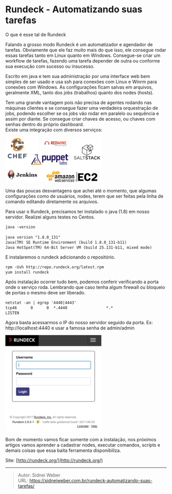 # Rundeck - Automatizando suas tarefas


O que é esse tal de Rundeck

Falando a grosso modo Rundeck é um automatizador e agendador de tarefas. Obviamente que ele faz muito mais do que isso, ele consegue rodar essas tarefas tanto em Linux quanto em Windows. Consegue-se criar um workflow de tarefas, fazendo uma tarefa depender de outra ou conforme sua execução com sucesso ou insucesso.

Escrito em java e tem sua administração por uma interface web bem simples de ser usado e usa ssh para conexões com Linux e Winrm para conexões com Windows. As configurações ficam salvas em arquivos, geralmente XML, tanto dos jobs (trabalhos) quanto dos nodes (hosts).

Tem uma grande vantagem pois não precisa de agentes rodando nas máquinas clientes e se consegue fazer uma verdadeira orquestração de jobs, podendo escolher se os jobs vão rodar em paralelo ou sequência e assim por diante. Se consegue criar chaves de acesso, ou chaves com senhas dentro do próprio dashboard.  
Existe uma integração com diversos serviços:

![rundeck ><](/img/uploads/2018/04/Captura-de-tela-de-2018-04-09-21-09-32-300x142.png)

Uma das poucas desvantagens que achei até o momento, que algumas configurações como de usuários, nodes, terem que ser feitas pela linha de comando editando diretamente os arquivos.

Para usar o Rundeck, precisamos ter instalado o java (1.8) em nosso servidor. Realizei alguns testes no Centos.

```shell
java -version

java version "1.8.0_131"
Java(TM) SE Runtime Environment (build 1.8.0_131-b11)
Java HotSpot(TM) 64-Bit Server VM (build 25.131-b11, mixed mode)
```

E instalaremos o rundeck adicionando o repositório.

```shell
rpm -Uvh http://repo.rundeck.org/latest.rpm
yum install rundeck
```

Após instalação ocorrer tudo bem, podemos conferir verificando a porta onde o serviço roda. Lembrando que caso tenha algum firewall ou bloqueio de portas o mesmo deve ser liberado.

```shell
netstat -an | egrep '4440|4443'
tcp46      0      0  *.4440                 *.*                    LISTEN
```

Agora basta acessarmos o IP do nosso servidor seguido da porta. Ex: http://localhost:4440 e usar a famosa senha de admin/admin

![rundeck ><](/img/uploads/2018/04/1DavE3K2jDhlyPljVdaeAeQ-300x300.png)

Bom de momento vamos ficar somente com a instalação, nos próximos artigos vamos aprender a cadastrar nodes, executar comandos, scripts e demais coisas que essa baita ferramenta disponibiliza.

Site: [http://rundeck.org/](http://rundeck.org/)


---

> Autor: Sidnei Weber  
> URL: https://sidneiweber.com.br/rundeck-automatizando-suas-tarefas/  

